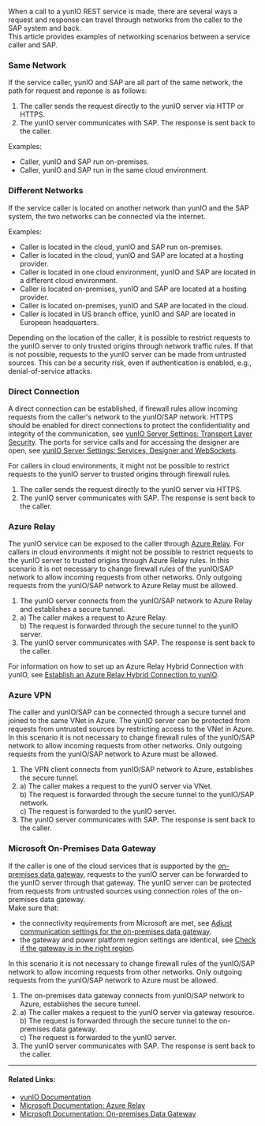 When a call to a yunIO REST service is made, there are several ways a request and response can travel through networks from the caller to the SAP system and back.\
This article provides examples of networking scenarios between a service caller and SAP.

### Same Network

If the service caller, yunIO and SAP are all part of the same network, the path for request and reponse is as follows:

1. The caller sends the request directly to the yunIO server via HTTP or HTTPS.
1. The yunIO server communicates with SAP. The response is sent back to the caller.

Examples:

- Caller, yunIO and SAP run on-premises.
- Caller, yunIO and SAP run in the same cloud environment.

### Different Networks

If the service caller is located on another network than yunIO and the SAP system, the two networks can be connected via the internet.

Examples:

- Caller is located in the cloud, yunIO and SAP run on-premises.
- Caller is located in the cloud, yunIO and SAP are located at a hosting provider.
- Caller is located in one cloud environment, yunIO and SAP are located in a different cloud environment.
- Caller is located on-premises, yunIO and SAP are located at a hosting provider.
- Caller is located on-premises, yunIO and SAP are located in the cloud.
- Caller is located in US branch office, yunIO and SAP are located in European headquarters.

Depending on the location of the caller, it is possible to restrict requests to the yunIO server to only trusted origins through network traffic rules. If that is not possible, requests to the yunIO server can be made from untrusted sources. This can be a security risk, even if authentication is enabled, e.g., denial-of-service attacks.

### Direct Connection

A direct connection can be established, if firewall rules allow incoming requests from the caller's network to the yunIO/SAP network. HTTPS should be enabled for direct connections to protect the confidentiality and integrity of the communication, see [yunIO Server Settings: Transport Layer Security](../../documentation/server-settings/#transport-layer-security). The ports for service calls and for accessing the designer are open, see [yunIO Server Settings: Services, Designer and WebSockets](../../documentation/server-settings/#services-designer-and-websockets).

For callers in cloud environments, it might not be possible to restrict requests to the yunIO server to trusted origins through firewall rules.

1. The caller sends the request directly to the yunIO server via HTTPS.
1. The yunIO server communicates with SAP. The response is sent back to the caller.

### Azure Relay

The yunIO service can be exposed to the caller through [Azure Relay](https://docs.microsoft.com/en-gb/azure/azure-relay/relay-what-is-it). For callers in cloud environments it might not be possible to restrict requests to the yunIO server to trusted origins through Azure Relay rules. In this scenario it is not necessary to change firewall rules of the yunIO/SAP network to allow incoming requests from other networks. Only outgoing requests from the yunIO/SAP network to Azure Relay must be allowed.

1. The yunIO server connects from the yunIO/SAP network to Azure Relay and establishes a secure tunnel.
1. a) The caller makes a request to Azure Relay.\
   b) The request is forwarded through the secure tunnel to the yunIO server.
1. The yunIO server communicates with SAP. The response is sent back to the caller.

For information on how to set up an Azure Relay Hybrid Connection with yunIO, see [Establish an Azure Relay Hybrid Connection to yunIO](../establish-an-azure-relay-hybrid-connection/).

### Azure VPN

The caller and yunIO/SAP can be connected through a secure tunnel and joined to the same VNet in Azure. The yunIO server can be protected from requests from untrusted sources by restricting access to the VNet in Azure. In this scenario it is not necessary to change firewall rules of the yunIO/SAP network to allow incoming requests from other networks. Only outgoing requests from the yunIO/SAP network to Azure must be allowed.

1. The VPN client connects from yunIO/SAP network to Azure, establishes the secure tunnel.
1. a) The caller makes a request to the yunIO server via VNet.\
   b) The request is forwarded through the secure tunnel to the yunIO/SAP network.\
   c) The request is forwarded to the yunIO server.
1. The yunIO server communicates with SAP. The response is sent back to the caller.

### Microsoft On-Premises Data Gateway

If the caller is one of the cloud services that is supported by the [on-premises data gateway](https://docs.microsoft.com/en-gb/data-integration/gateway/service-gateway-onprem), requests to the yunIO server can be forwarded to the yunIO server through that gateway. The yunIO server can be protected from requests from untrusted sources using connection roles of the on-premises data gateway.\
Make sure that:

- the connectivity requirements from Microsoft are met, see [Adjust communication settings for the on-premises data gateway](https://learn.microsoft.com/en-us/data-integration/gateway/service-gateway-communication).
- the gateway and power platform region settings are identical, see [Check if the gateway is in the right region](https://docs.microsoft.com/en-gb/troubleshoot/power-platform/power-automate/check-if-gateway-is-the-right-region).

In this scenario it is not necessary to change firewall rules of the yunIO/SAP network to allow incoming requests from other networks. Only outgoing requests from the yunIO/SAP network to Azure must be allowed.

1. The on-premises data gateway connects from yunIO/SAP network to Azure, establishes the secure tunnel.
1. a) The caller makes a request to the yunIO server via gateway resource.\
   b) The request is forwarded through the secure tunnel to the on-premises data gateway.\
   c) The request is forwarded to the yunIO server.
1. The yunIO server communicates with SAP. The response is sent back to the caller.

______________________________________________________________________

#### Related Links:

- [yunIO Documentation](../../documentation/introduction/)
- [Microsoft Documentation: Azure Relay](https://docs.microsoft.com/en-gb/azure/azure-relay/relay-what-is-it)
- [Microsoft Documentation: On-premises Data Gateway](https://docs.microsoft.com/en-gb/data-integration/gateway/service-gateway-onprem)
